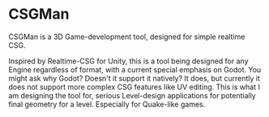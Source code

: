 # CSGMan

CSGMan is a 3D Game-development tool, designed for simple realtime CSG. 

Inspired by Realtime-CSG for Unity, this is a tool being designed for any Engine regardless of format,
with a current special emphasis on Godot. You might ask why Godot? Doesn't it support it natively?
It does, but currently it does not support more complex CSG features like UV editing. 
This is what I am designing the tool for, serious Level-design applications for potentially final geometry for a level.
Especially for Quake-like games.
